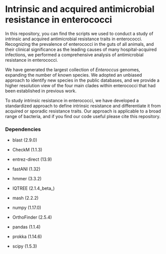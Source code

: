 # Intrinsic and acquired antimicrobial resistance in enterococci

In this repository, you can find the scripts we used to conduct a study of intrinsic and acquired antimicrobial resistance traits in enterococci. Recognizing the prevalence of enterococci in the guts of all animals, and their clinical significance as the leading causes of many hospital-acquired infections, we performed a comprehensive analysis of antimicrobial resistance in enterococci. 

We have generated the largest collection of *Enteroccus* genomes, expanding the number of known species. We adopted an unbiased approach to identify new species in the public databases, and we provide a higher resolution view of the four main clades within enterococci that had been established in previous work.

To study intrinsic resistance in enterococci, we have developed a standardized approach to define intrinsic resistance and differentiate it from acquired or sporadic resistance traits. Our approach is applicable to a broad range of bacteria, and if you find our code useful please cite this repository.

### Dependencies

- blast (2.9.0)

- CheckM (1.1.3)

- entrez-direct (13.9)

- fastANI (1.32)

- hmmer (3.3.2)

- IQTREE (2.1.4_beta_)

- mash (2.2.2)

- numpy (1.17.0)

- OrthoFinder (2.5.4)

- pandas (1.1.4)

- prokka (1.14.6)

- scipy (1.5.3)
